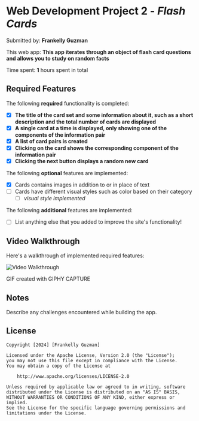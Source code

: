# Web Development Project 2 - _Flash Cards_

Submitted by: **Frankelly Guzman**

This web app: **This app iterates through an object of flash card questions and allows you to study on random facts**

Time spent: **1** hours spent in total

## Required Features

The following **required** functionality is completed:

- [x] **The title of the card set and some information about it, such as a short description and the total number of cards are displayed**
- [x] **A single card at a time is displayed, only showing one of the components of the information pair**
- [x] **A list of card pairs is created**
- [x] **Clicking on the card shows the corresponding component of the information pair**
- [x] **Clicking the next button displays a random new card**

The following **optional** features are implemented:

- [x] Cards contains images in addition to or in place of text
- [ ] Cards have different visual styles such as color based on their category
  - [ ] _visual style implemented_

The following **additional** features are implemented:

- [ ] List anything else that you added to improve the site's functionality!

## Video Walkthrough

Here's a walkthrough of implemented required features:

<img src='example.gif' title='Video Walkthrough' width='' alt='Video Walkthrough' />

GIF created with GIPHY CAPTURE

## Notes

Describe any challenges encountered while building the app.

## License

    Copyright [2024] [Frankelly Guzman]

    Licensed under the Apache License, Version 2.0 (the "License");
    you may not use this file except in compliance with the License.
    You may obtain a copy of the License at

        http://www.apache.org/licenses/LICENSE-2.0

    Unless required by applicable law or agreed to in writing, software
    distributed under the License is distributed on an "AS IS" BASIS,
    WITHOUT WARRANTIES OR CONDITIONS OF ANY KIND, either express or implied.
    See the License for the specific language governing permissions and
    limitations under the License.

